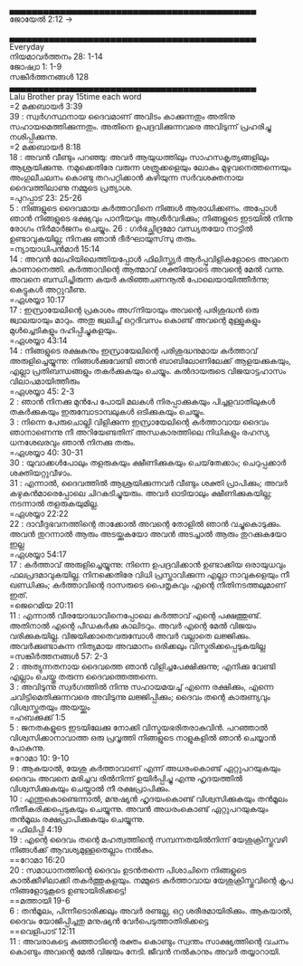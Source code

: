 
▄▄▄▄▄▄▄▄▄▄▄▄▄▄▄▄▄▄▄▄▄▄▄▄▄▄▄▄▄▄▄▄▄▄▄▄▄▄▄▄▄▄▄▄      
ജോയേല്‍ 2:12 ->     


▄▄▄▄▄▄▄▄▄▄▄▄▄▄▄▄▄▄▄▄▄▄▄▄▄▄▄▄▄▄▄▄▄▄▄▄▄▄▄▄▄▄▄▄        
Everyday   
നിയമാവര്‍ത്തനം 28: 1-14    
ജോഷ്വാ  1: 1-9    
സങ്കീര്‍ത്തനങ്ങള്‍  128    
▄▄▄▄▄▄▄▄▄▄▄▄▄▄▄▄▄▄▄▄▄▄▄▄▄▄▄▄▄▄▄▄▄▄▄▄▄▄▄▄▄▄▄▄         
Lalu Brother pray 15time each word  
=2 മക്കബായര്‍ 3:39    
39 : സ്വര്‍ഗസ്ഥനായ ദൈവമാണ് അവിടം കാക്കുന്നതും അതിനു സഹായമെത്തിക്കുന്നതും. അതിനെ ഉപദ്രവിക്കുന്നവരെ അവിടുന്ന് പ്രഹരിച്ചു നശിപ്പിക്കുന്നു.      
=2 മക്കബായര്‍ 8:18    
18 : അവന്‍ വീണ്ടും പറഞ്ഞു: അവര്‍ ആയുധത്തിലും സാഹസകൃത്യങ്ങളിലും ആശ്രയിക്കുന്നു. നമുക്കെതിരേ വരുന്ന ശത്രുക്കളെയും ലോകം മുഴുവനെത്തന്നെയും അംഗുലീചലനം കൊണ്ടു തറപറ്റിക്കാന്‍ കഴിയുന്ന സര്‍വശക്തനായ ദൈവത്തിലാണു നമ്മുടെ പ്രത്യാശ.   
=പുറപ്പാട്  23: 25-26    
5 : നിങ്ങളുടെ ദൈവമായ കര്‍ത്താവിനെ നിങ്ങള്‍ ആരാധിക്കണം. അപ്പോള്‍ ഞാന്‍ നിങ്ങളുടെ ഭക്ഷ്യവും പാനീയവും ആശീര്‍വദിക്കും; നിങ്ങളുടെ ഇടയില്‍ നിന്നു രോഗം നിര്‍മാര്‍ജനം ചെയ്യും. 
26 : ഗര്‍ഭച്ഛിദ്രമോ വന്ധ്യതയോ നാട്ടില്‍ ഉണ്ടാവുകയില്ല; നിനക്കു ഞാന്‍ ദീര്‍ഘായുസ്‌സു തരും.    
=ന്യായാധിപ‌ന്‍‍മാര്‍ 15:14    
14 : അവന്‍ ലേഹിയിലെത്തിയപ്പോള്‍ ഫിലിസ്ത്യര്‍ ആര്‍പ്പുവിളികളോടെ അവനെ കാണാനെത്തി. കര്‍ത്താവിന്റെ ആത്മാവ് ശക്തിയോടെ അവന്റെ മേല്‍ വന്നു. അവനെ ബന്ധിച്ചിരുന്ന കയര്‍ കരിഞ്ഞചണനൂല്‍ പോലെയായിത്തീര്‍ന്നു; കെട്ടുകള്‍ അറ്റുവീണു.     
=ഏശയ്യാ 10:17    
17 : ഇസ്രായേലിന്റെ പ്രകാശം അഗ്‌നിയായും അവന്റെ പരിശുദ്ധന്‍ ഒരു ജ്വാലയായും മാറും. അതു ജ്വലിച്ച് ഒറ്റദിവസം കൊണ്ട് അവന്റെ മുള്ളുകളും മുള്‍ച്ചെടികളും ദഹിപ്പിച്ചുകളയും.     
=ഏശയ്യാ  43:14    
14 : നിങ്ങളുടെ രക്ഷകനും ഇസ്രായേലിന്റെ പരിശുദ്ധനുമായ കര്‍ത്താവ് അരുളിച്ചെയ്യുന്നു: നിങ്ങള്‍ക്കുവേണ്ടി ഞാന്‍ ബാബിലോണിലേക്ക് ആളയക്കുകയും, എല്ലാ പ്രതിബന്ധങ്ങളും തകര്‍ക്കുകയും ചെയ്യും. കല്‍ദായരുടെ വിജയാട്ടഹാസം വിലാപമായിത്തീരും    
=ഏശയ്യാ  45: 2-3   
2 : ഞാന്‍ നിനക്കു മുന്‍പേ പോയി മലകള്‍ നിരപ്പാക്കുകയും പിച്ചളവാതിലുകള്‍ തകര്‍ക്കുകയും ഇരുമ്പോടാമ്പലുകള്‍ ഒടിക്കുകയും ചെയ്യും.    
3 : നിന്നെ പേരുചൊല്ലി വിളിക്കുന്ന ഇസ്രായേലിന്റെ കര്‍ത്താവായ ദൈവം ഞാനാണെന്നു നീ അറിയേണ്ടതിന് അന്ധകാരത്തിലെ നിധികളും രഹസ്യ ധനശേഖരവും ഞാന്‍ നിനക്കു തരും.      
=ഏശയ്യാ 40: 30-31   
30 : യുവാക്കള്‍പോലും തളരുകയും ക്ഷീണിക്കുകയും ചെയ്‌തേക്കാം; ചെറുപ്പക്കാര്‍ ശക്തിയറ്റുവീഴാം.   
31 : എന്നാല്‍, ദൈവത്തില്‍ ആശ്രയിക്കുന്നവര്‍ വീണ്ടും ശക്തി പ്രാപിക്കും; അവര്‍ കഴുകന്‍മാരെപ്പോലെ ചിറകടിച്ചുയരും. അവര്‍ ഓടിയാലും ക്ഷീണിക്കുകയില്ല; നടന്നാല്‍ തളരുകയുമില്ല.     
=ഏശയ്യാ 22:22    
22 : ദാവീദുഭവനത്തിന്റെ താക്കോല്‍ അവന്റെ തോളില്‍ ഞാന്‍ വച്ചുകൊടുക്കും. അവന്‍ തുറന്നാല്‍ ആരും അടയ്ക്കുകയോ അവന്‍ അടച്ചാല്‍ ആരും തുറക്കുകയോ ഇല്ല    
=ഏശയ്യാ 54:17    
17 : കര്‍ത്താവ് അരുളിച്ചെയ്യുന്നു: നിന്നെ ഉപദ്രവിക്കാന്‍ ഉണ്ടാക്കിയ ഒരായുധവും ഫലപ്രദമാവുകയില്ല. നിനക്കെതിരേ വിധി പ്രസ്താവിക്കുന്ന എല്ലാ നാവുകളെയും നീ ഖണ്ഡിക്കും; കര്‍ത്താവിന്റെ ദാസരുടെ പൈതൃകവും എന്റെ നീതിനടത്തലുമാണ് ഇത്.      
=ജെറെമിയ 20:11    
11 : എന്നാല്‍ വീരയോദ്ധാവിനെപ്പോലെ കര്‍ത്താവ് എന്റെ പക്ഷത്തുണ്ട്. അതിനാല്‍ എന്റെ പീഡകര്‍ക്കു കാലിടറും. അവര്‍ എന്റെ മേല്‍ വിജയം വരിക്കുകയില്ല. വിജയിക്കാതെവരുമ്പോള്‍ അവര്‍ വല്ലാതെ ലജ്ജിക്കും. അവര്‍ക്കുണ്ടാകുന്ന നിത്യമായ അവമാനം ഒരിക്കലും വിസ്മരിക്കപ്പെടുകയില്ല      
=സങ്കീര്‍ത്തനങ്ങള്‍ 57: 2-3   
2 : അത്യുന്നതനായ ദൈവത്തെ ഞാന്‍ വിളിച്ചപേക്ഷിക്കുന്നു; എനിക്കു വേണ്ടി എല്ലാം ചെയ്തു തരുന്ന ദൈവത്തെത്തന്നെ.    
3 : അവിടുന്നു സ്വര്‍ഗത്തില്‍ നിന്നു സഹായമയച്ച് എന്നെ രക്ഷിക്കും, എന്നെ ചവിട്ടിമെതിക്കുന്നവരെ അവിടുന്നു ലജ്ജിപ്പിക്കും; ദൈവം തന്റെ കാരുണ്യവും വിശ്വസ്തതയും അയയ്ക്കും     
=ഹബക്കുക്ക്  1:5    
5 : ജനതകളുടെ ഇടയിലേക്കു നോക്കി വിസ്മയഭരിതരാകുവിന്‍. പറഞ്ഞാല്‍ വിശ്വസിക്കാനാവാത്ത ഒരു പ്രവൃത്തി നിങ്ങളുടെ നാളുകളില്‍ ഞാന്‍ ചെയ്യാന്‍ പോകുന്നു.      
=റോമാ 10: 9-10    
9 : ആകയാല്‍, യേശു കര്‍ത്താവാണ് എന്ന് അധരംകൊണ്ട് ഏറ്റുപറയുകയും ദൈവം അവനെ മരിച്ചവ രില്‍നിന്ന് ഉയിര്‍പ്പിച്ചു എന്നു ഹൃദയത്തില്‍ വിശ്വസിക്കുകയും ചെയ്താല്‍ നീ രക്ഷപ്രാപിക്കും.    
10 : എന്തുകൊണ്ടെന്നാല്‍, മനുഷ്യന്‍ ഹൃദയംകൊണ്ട് വിശ്വസിക്കുകയും തന്‍മൂലം നീതീകരിക്കപ്പെടുകയും ചെയ്യുന്നു. അവന്‍ അധരംകൊണ്ട് ഏറ്റുപറയുകയും തന്‍മൂലം രക്ഷപ്രാപിക്കുകയും ചെയ്യുന്നു.      
= ഫിലിപ്പി 4:19   
19 : എന്റെ ദൈവം തന്റെ മഹത്വത്തിന്റെ സമ്പന്നതയില്‍നിന്ന് യേശുക്രിസ്തുവഴി നിങ്ങള്‍ക്ക് ആവശ്യമുള്ളതെല്ലാം നല്‍കും.     
==റോമാ 16:20    
20 : സമാധാനത്തിന്റെ ദൈവം ഉടന്‍തന്നെ പിശാചിനെ നിങ്ങളുടെ കാല്‍ക്കീഴിലാക്കി തകര്‍ത്തുകളയും. നമ്മുടെ കര്‍ത്താവായ യേശുക്രിസ്തുവിന്റെ കൃപ നിങ്ങളോടുകൂടെ ഉണ്ടായിരിക്കട്ടെ!     
==മത്തായി 19-6    
6 : തന്‍മൂലം, പിന്നീടൊരിക്കലും അവര്‍ രണ്ടല്ല, ഒറ്റ ശരീരമായിരിക്കും. ആകയാല്‍, ദൈവം യോജിപ്പിച്ചതു മനുഷ്യന്‍ വേര്‍പെടുത്താതിരിക്കട്ടെ     
==വെളിപാട് 12:11    
11 : അവരാകട്ടെ കുഞ്ഞാടിന്റെ രക്തം കൊണ്ടും സ്വന്തം സാക്ഷ്യത്തിന്റെ വചനം കൊണ്ടും അവന്റെ മേല്‍ വിജയം നേടി. ജീവന്‍ നല്‍കാനും അവര്‍ തയ്യാറായി.    







